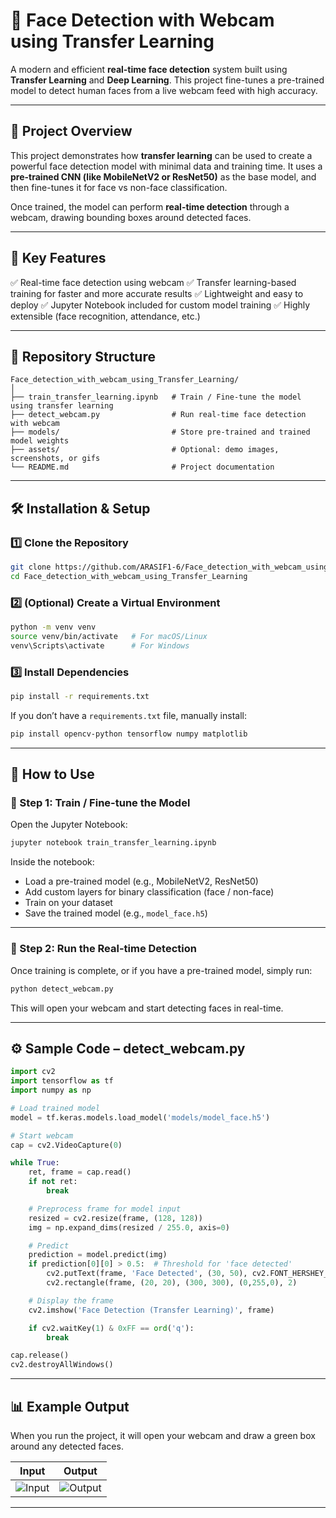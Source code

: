 # 🎥 Face Detection with Webcam using Transfer Learning

A modern and efficient **real-time face detection** system built using **Transfer Learning** and **Deep Learning**.
This project fine-tunes a pre-trained model to detect human faces from a live webcam feed with high accuracy.

---

## 🚀 Project Overview

This project demonstrates how **transfer learning** can be used to create a powerful face detection model with minimal data and training time.
It uses a **pre-trained CNN (like MobileNetV2 or ResNet50)** as the base model, and then fine-tunes it for face vs non-face classification.

Once trained, the model can perform **real-time detection** through a webcam, drawing bounding boxes around detected faces.

---

## 🧠 Key Features

✅ Real-time face detection using webcam
✅ Transfer learning-based training for faster and more accurate results
✅ Lightweight and easy to deploy
✅ Jupyter Notebook included for custom model training
✅ Highly extensible (face recognition, attendance, etc.)

---

## 📂 Repository Structure

```
Face_detection_with_webcam_using_Transfer_Learning/
│
├── train_transfer_learning.ipynb   # Train / Fine-tune the model using transfer learning
├── detect_webcam.py                # Run real-time face detection with webcam
├── models/                         # Store pre-trained and trained model weights
├── assets/                         # Optional: demo images, screenshots, or gifs
└── README.md                       # Project documentation
```

---

## 🛠 Installation & Setup

### 1️⃣ Clone the Repository

```bash
git clone https://github.com/ARASIF1-6/Face_detection_with_webcam_using_Transfer_Learning.git
cd Face_detection_with_webcam_using_Transfer_Learning
```

### 2️⃣ (Optional) Create a Virtual Environment

```bash
python -m venv venv
source venv/bin/activate   # For macOS/Linux
venv\Scripts\activate      # For Windows
```

### 3️⃣ Install Dependencies

```bash
pip install -r requirements.txt
```

If you don’t have a `requirements.txt` file, manually install:

```bash
pip install opencv-python tensorflow numpy matplotlib
```

---

## 🧩 How to Use

### 🔹 Step 1: Train / Fine-tune the Model

Open the Jupyter Notebook:

```bash
jupyter notebook train_transfer_learning.ipynb
```

Inside the notebook:

* Load a pre-trained model (e.g., MobileNetV2, ResNet50)
* Add custom layers for binary classification (face / non-face)
* Train on your dataset
* Save the trained model (e.g., `model_face.h5`)

---

### 🔹 Step 2: Run the Real-time Detection

Once training is complete, or if you have a pre-trained model, simply run:

```bash
python detect_webcam.py
```

This will open your webcam and start detecting faces in real-time.

---

## ⚙️ Sample Code – detect_webcam.py

```python
import cv2
import tensorflow as tf
import numpy as np

# Load trained model
model = tf.keras.models.load_model('models/model_face.h5')

# Start webcam
cap = cv2.VideoCapture(0)

while True:
    ret, frame = cap.read()
    if not ret:
        break

    # Preprocess frame for model input
    resized = cv2.resize(frame, (128, 128))
    img = np.expand_dims(resized / 255.0, axis=0)

    # Predict
    prediction = model.predict(img)
    if prediction[0][0] > 0.5:  # Threshold for 'face detected'
        cv2.putText(frame, 'Face Detected', (30, 50), cv2.FONT_HERSHEY_SIMPLEX, 1, (0,255,0), 2)
        cv2.rectangle(frame, (20, 20), (300, 300), (0,255,0), 2)

    # Display the frame
    cv2.imshow('Face Detection (Transfer Learning)', frame)

    if cv2.waitKey(1) & 0xFF == ord('q'):
        break

cap.release()
cv2.destroyAllWindows()
```

---

## 📊 Example Output

When you run the project, it will open your webcam and draw a green box around any detected faces.

| Input                                                           | Output                                                            |
| --------------------------------------------------------------- | ----------------------------------------------------------------- |
| ![Input](https://via.placeholder.com/300x200?text=Webcam+Input) | ![Output](https://via.placeholder.com/300x200?text=Detected+Face) |


---

